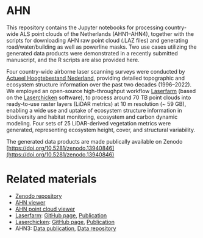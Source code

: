 # AHN
This repository contains the Jupyter notebooks for processing country-wide ALS point clouds of the Netherlands (AHN1–AHN4), together with the scripts for downloading AHN raw point cloud (.LAZ files) and generating road/water/building as well as powerline masks. Two use cases utilizing the generated data products were demonstrated in a recently submitted manuscript, and the R scripts are also provided here.

Four country-wide airborne laser scanning surveys were conducted by [Actueel Hoogtebestand Nederland](https://www.ahn.nl/), providing detailed topographic and ecosystem structure information over the past two decades (1996–2022). We employed an open-source high-throughput workflow [Laserfarm](https://github.com/eEcoLiDAR/Laserfarm) (based on the [Laserchicken](https://laserchicken.readthedocs.io/en/latest/) software), to process around 70 TB point clouds into ready-to-use raster layers (LiDAR metrics) at 10 m resolution (~ 59 GB), enabling a wide use and uptake of ecosystem structure information in biodiversity and habitat monitoring, ecosystem and carbon dynamic modeling. Four sets of 25 LiDAR-derived vegetation metrics were generated, representing ecosystem height, cover, and structural variability.

The generated data products are made publically available on Zenodo [https://doi.org/10.5281/zenodo.13940846](https://doi.org/10.5281/zenodo.13940846)


# Related materials

- [Zenodo repository](https://doi.org/10.5281/zenodo.13940847)
- [AHN viewer](https://www.ahn.nl/ahn-viewer)
- [AHN point cloud viewer](https://www.ahn.nl/ahn-puntenwolkviewer-maak-3d-kennis-met-de-miljarden-metingen-van-het-ahn)
- [Laserfarm](https://laserfarm.readthedocs.io/en/latest/index.html): [GitHub page](https://github.com/eEcoLiDAR/Laserfarm), [Publication](https://doi.org/10.1016/j.ecoinf.2022.101836)
- [Laserchicken](https://laserchicken.readthedocs.io/en/latest/): [GitHub page](https://github.com/eEcoLiDAR/laserchicken), [Publication](https://doi.org/10.1016/j.softx.2020.100626)
- AHN3: [Data publication](https://doi.org/10.1016/j.dib.2022.108798), [Data repository](https://zenodo.org/records/13692080)
